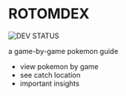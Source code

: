 # ROTOMDEX
![DEV STATUS](https://img.shields.io/badge/finished%3F-definitely%20not-success)

a game-by-game pokemon guide

 - view pokemon by game
 - see catch location
 - important insights